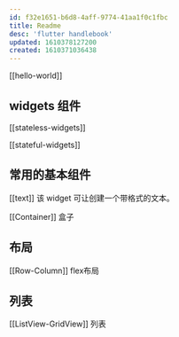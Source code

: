 ```yaml
---
id: f32e1651-b6d8-4aff-9774-41aa1f0c1fbc
title: Readme
desc: 'flutter handlebook'
updated: 1610378127200
created: 1610371036438
---
```


[[hello-world]]

## widgets 组件

[[stateless-widgets]]

[[stateful-widgets]]

## 常用的基本组件

[[text]] 该 widget 可让创建一个带格式的文本。

[[Container]] 盒子

## 布局

[[Row-Column]] flex布局

## 列表

[[ListView-GridView]] 列表